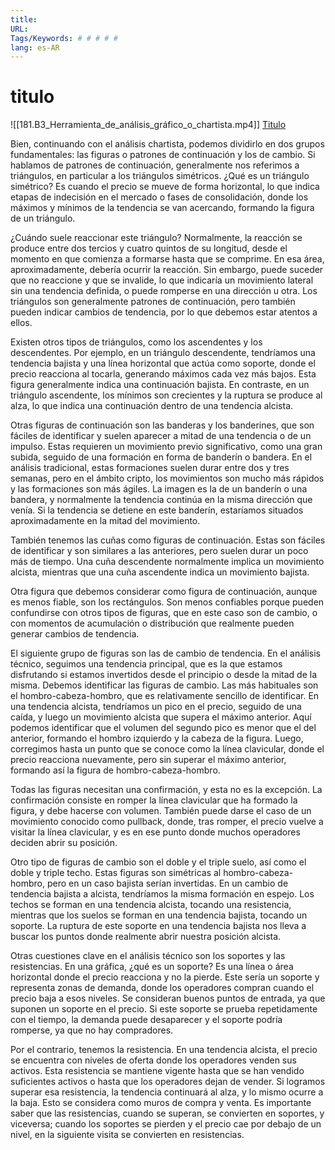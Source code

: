 ```yaml
---
title: 
URL: 
Tags/Keywords: # # # # #
lang: es-AR
---
```

# titulo
![[181.B3_Herramienta_de_análisis_gráfico_o_chartista.mp4]]
[Titulo](URL)

Bien, continuando con el análisis chartista, podemos dividirlo en dos grupos fundamentales: las figuras o patrones de continuación y los de cambio. Si hablamos de patrones de continuación, generalmente nos referimos a triángulos, en particular a los triángulos simétricos. ¿Qué es un triángulo simétrico? Es cuando el precio se mueve de forma horizontal, lo que indica etapas de indecisión en el mercado o fases de consolidación, donde los máximos y mínimos de la tendencia se van acercando, formando la figura de un triángulo.

¿Cuándo suele reaccionar este triángulo? Normalmente, la reacción se produce entre dos tercios y cuatro quintos de su longitud, desde el momento en que comienza a formarse hasta que se comprime. En esa área, aproximadamente, debería ocurrir la reacción. Sin embargo, puede suceder que no reaccione y que se invalide, lo que indicaría un movimiento lateral sin una tendencia definida, o puede romperse en una dirección u otra. Los triángulos son generalmente patrones de continuación, pero también pueden indicar cambios de tendencia, por lo que debemos estar atentos a ellos.

Existen otros tipos de triángulos, como los ascendentes y los descendentes. Por ejemplo, en un triángulo descendente, tendríamos una tendencia bajista y una línea horizontal que actúa como soporte, donde el precio reacciona al tocarla, generando máximos cada vez más bajos. Esta figura generalmente indica una continuación bajista. En contraste, en un triángulo ascendente, los mínimos son crecientes y la ruptura se produce al alza, lo que indica una continuación dentro de una tendencia alcista.

Otras figuras de continuación son las banderas y los banderines, que son fáciles de identificar y suelen aparecer a mitad de una tendencia o de un impulso. Estas requieren un movimiento previo significativo, como una gran subida, seguido de una formación en forma de banderín o bandera. En el análisis tradicional, estas formaciones suelen durar entre dos y tres semanas, pero en el ámbito cripto, los movimientos son mucho más rápidos y las formaciones son más ágiles. La imagen es la de un banderín o una bandera, y normalmente la tendencia continúa en la misma dirección que venía. Si la tendencia se detiene en este banderín, estaríamos situados aproximadamente en la mitad del movimiento.

También tenemos las cuñas como figuras de continuación. Estas son fáciles de identificar y son similares a las anteriores, pero suelen durar un poco más de tiempo. Una cuña descendente normalmente implica un movimiento alcista, mientras que una cuña ascendente indica un movimiento bajista.

Otra figura que debemos considerar como figura de continuación, aunque es menos fiable, son los rectángulos. Son menos confiables porque pueden confundirse con otros tipos de figuras, que en este caso son de cambio, o con momentos de acumulación o distribución que realmente pueden generar cambios de tendencia.

El siguiente grupo de figuras son las de cambio de tendencia. En el análisis técnico, seguimos una tendencia principal, que es la que estamos disfrutando si estamos invertidos desde el principio o desde la mitad de la misma. Debemos identificar las figuras de cambio. Las más habituales son el hombro-cabeza-hombro, que es relativamente sencillo de identificar. En una tendencia alcista, tendríamos un pico en el precio, seguido de una caída, y luego un movimiento alcista que supera el máximo anterior. Aquí podemos identificar que el volumen del segundo pico es menor que el del anterior, formando el hombro izquierdo y la cabeza de la figura. Luego, corregimos hasta un punto que se conoce como la línea clavicular, donde el precio reacciona nuevamente, pero sin superar el máximo anterior, formando así la figura de hombro-cabeza-hombro.

Todas las figuras necesitan una confirmación, y esta no es la excepción. La confirmación consiste en romper la línea clavicular que ha formado la figura, y debe hacerse con volumen. También puede darse el caso de un movimiento conocido como pullback, donde, tras romper, el precio vuelve a visitar la línea clavicular, y es en ese punto donde muchos operadores deciden abrir su posición.

Otro tipo de figuras de cambio son el doble y el triple suelo, así como el doble y triple techo. Estas figuras son simétricas al hombro-cabeza-hombro, pero en un caso bajista serían invertidas. En un cambio de tendencia bajista a alcista, tendríamos la misma formación en espejo. Los techos se forman en una tendencia alcista, tocando una resistencia, mientras que los suelos se forman en una tendencia bajista, tocando un soporte. La ruptura de este soporte en una tendencia bajista nos lleva a buscar los puntos donde realmente abrir nuestra posición alcista.

Otras cuestiones clave en el análisis técnico son los soportes y las resistencias. En una gráfica, ¿qué es un soporte? Es una línea o área horizontal donde el precio reacciona y no la pierde. Este sería un soporte y representa zonas de demanda, donde los operadores compran cuando el precio baja a esos niveles. Se consideran buenos puntos de entrada, ya que suponen un soporte en el precio. Si este soporte se prueba repetidamente con el tiempo, la demanda puede desaparecer y el soporte podría romperse, ya que no hay compradores.

Por el contrario, tenemos la resistencia. En una tendencia alcista, el precio se encuentra con niveles de oferta donde los operadores venden sus activos. Esta resistencia se mantiene vigente hasta que se han vendido suficientes activos o hasta que los operadores dejan de vender. Si logramos superar esa resistencia, la tendencia continuará al alza, y lo mismo ocurre a la baja. Esto se considera como muros de compra y venta. Es importante saber que las resistencias, cuando se superan, se convierten en soportes, y viceversa; cuando los soportes se pierden y el precio cae por debajo de un nivel, en la siguiente visita se convierten en resistencias.